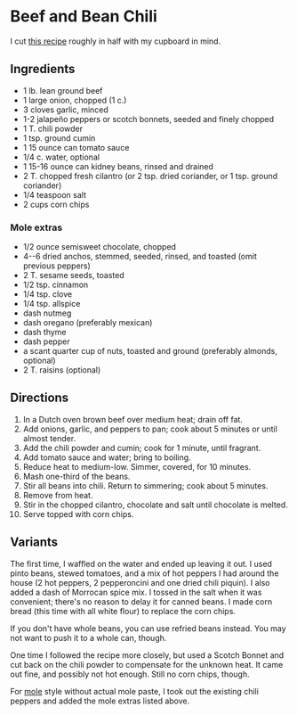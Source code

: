 # Beef and Bean Chili

I cut [this recipe](http://www.bhg.com/recipe/beef/beef-and-bean-chili/) roughly in half with my cupboard in mind.

## Ingredients

* 1 lb. lean ground beef
* 1 large onion, chopped (1 c.)
* 3 cloves garlic, minced
* 1-2 jalapeño peppers or scotch bonnets, seeded and finely chopped
* 1 T. chili powder
* 1 tsp. ground cumin
* 1 15 ounce can tomato sauce
* 1/4 c. water, optional
* 1 15-16 ounce can kidney beans, rinsed and drained
* 2 T. chopped fresh cilantro (or 2 tsp. dried coriander, or 1 tsp. ground coriander)
* 1/4 teaspoon salt
* 2 cups corn chips

### Mole extras

* 1/2 ounce semisweet chocolate, chopped
* 4--6 dried anchos, stemmed, seeded, rinsed, and toasted (omit previous peppers)
* 2 T. sesame seeds, toasted
* 1/2 tsp. cinnamon
* 1/4 tsp. clove
* 1/4 tsp. allspice
* dash nutmeg
* dash oregano (preferably mexican)
* dash thyme
* dash pepper
* a scant quarter cup of nuts, toasted and ground (preferably almonds, optional)
* 2 T. raisins (optional)

## Directions

1. In a Dutch oven brown beef over medium heat; drain off fat.
2. Add onions, garlic, and peppers to pan; cook about 5 minutes or until almost tender.
3. Add the chili powder and cumin; cook for 1 minute, until fragrant.
4. Add tomato sauce and water; bring to boiling.
5. Reduce heat to medium-low. Simmer, covered, for 10 minutes. 
6. Mash one-third of the beans.
7. Stir all beans into chili. Return to simmering; cook about 5 minutes.
8. Remove from heat.
9. Stir in the chopped cilantro, chocolate and salt until chocolate is melted.
10. Serve topped with corn chips.

## Variants

The first time, I waffled on the water and ended up leaving it out. I used pinto beans, stewed tomatoes, and a mix of hot peppers I had around the house (2 hot peppers, 2 pepperoncini and one dried chili piquin). I also added a dash of Morrocan spice mix. I tossed in the salt when it was convenient; there's no reason to delay it for canned beans. I made corn bread (this time with all white flour) to replace the corn chips.

If you don't have whole beans, you can use refried beans instead.  You may not want to push it to a whole can, though.

One time I followed the recipe more closely, but used a Scotch Bonnet and cut back on the chili powder to compensate for the unknown heat.  It came out fine, and possibly not hot enough.  Still no corn chips, though.

For [mole](http://www.grouprecipes.com/30313/basic-mole-paste.html) style without actual mole paste, I took out the existing chili peppers and added the mole extras listed above.
